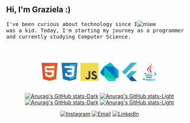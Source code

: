 <h2>Hi, I'm Graziela :)</h2>

<img src="gato.gif"  alt="miaw" width="150px" align="right"/>
<samp>I've been curious about technology since I was a kid. Today, I'm starting my journey as a programmer and currently studying Computer Science.</samp>

<br><br>

<div class="languages-svg" align="center">
        <img src="https://raw.githubusercontent.com/devicons/devicon/master/icons/html5/html5-original.svg" alt="HTML5" width="50px">
        <img src="https://raw.githubusercontent.com/devicons/devicon/master/icons/css3/css3-original.svg" alt="CSS3" width="50px">
        <img src="https://raw.githubusercontent.com/devicons/devicon/master/icons/javascript/javascript-original.svg" alt="JAVASCRIPT" width="50px">
        <img src="https://raw.githubusercontent.com/devicons/devicon/master/icons/dart/dart-original.svg" alt="DART" width="50px">
        <img src="https://raw.githubusercontent.com/devicons/devicon/master/icons/flutter/flutter-original.svg" alt="FLUTTER" width="50px">
        <img src="https://raw.githubusercontent.com/devicons/devicon/master/icons/java/java-original.svg" alt="JAVA" width="50px">
</div>

##

<div align="center">
        
[![Anurag's GitHub stats-Dark](https://github-readme-stats.vercel.app/api?username=Grazixz&show_icons=true&theme=dark#gh-dark-mode-only)](https://github.com/anuraghazra/github-readme-stats#gh-dark-mode-only)
[![Anurag's GitHub stats-Light](https://github-readme-stats.vercel.app/api?username=Grazixz&show_icons=true&theme=default#gh-light-mode-only)](https://github.com/anuraghazra/github-readme-stats#gh-light-mode-only)
[![Anurag's GitHub stats-Dark](https://github-readme-stats.vercel.app/api/top-langs/?username=Grazixz&layout=donut&theme=dark#gh-dark-mode-only)](https://github.com/anuraghazra/github-readme-stats#gh-dark-mode-only)
[![Anurag's GitHub stats-Light](https://github-readme-stats.vercel.app/api/top-langs/?username=Grazixz&layout=donut&theme=default#gh-light-mode-only)](https://github.com/anuraghazra/github-readme-stats#gh-light-mode-only)

</div>

<div class="contact" align="center">
        <a href="https://www.instagram.com/graziela.llucena"><img src="https://img.shields.io/badge/-Instagram-%23E4405F?style=for-the-badge&logo=instagram&logoColor=white" alt="Instagram" target="_blank"></a>
        <a href="mailto:grazielalucena8@gmail.com"><img src="https://img.shields.io/badge/-Gmail-%23333?style=for-the-badge&logo=gmail&logoColor=white" alt="Email" target="_blank"></a>
        <a href="https://www.linkedin.com/in/graziela-lucena-dev"><img src="https://img.shields.io/badge/-LinkedIn-%230077B5?style=for-the-badge&logo=linkedin&logoColor=white" alt="LinkedIn" target="_blank"></a>
</div>

